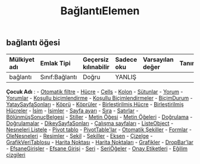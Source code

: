 ﻿---
title: BağlantıElemen
second_title: Aspose.Cells Cloud Documen
type: docs
url: /tr/specification/model/linkelement/
description: "Aspose.Cells Bulut modeli spesifikasyonu: LinkElement. Açma, oluşturma, düzenleme, bölme, birleştirme, karşılaştırma ve dönüştürme gibi özelliklerle Excel ve diğer elektronik tablo belgelerini zahmetsizce yönetin"
weight: 50
---
## **bağlantı öğesi**

 

| Mülkiyet adı| Emlak Tipi| Geçersiz kılınabilir| Sadece oku| Varsayılan değer| Tanım|
|:- |:- |:- |:- |:- |:- |
| bağlantı| Sınıf:Bağlantı| Doğru| YANLIŞ|||

**Çocuk Adı** : 
	-  [Otomatik filtre](autofilter) 
	-  [Hücre](cell) 
	-  [Cells](cells) 
	-  [Kolon](column) 
	-  [Sütunlar](columns) 
	-  [Yorum](comment) 
	-  [Yorumlar](comments) 
	-  [Koşullu biçimlendirme](conditionalformatting) 
	-  [Koşullu Biçimlendirmeler](conditionalformattings) 
	-  [BiçimDurum](formatcondition) 
	-  [YataySayfaSonları](horizontalpagebreaks) 
	-  [Köprü](hyperlink) 
	-  [Köprüler](hyperlinks) 
	-  [Birleştirilmiş Hücre](mergedcell) 
	-  [Birleştirilmiş Hücreler](mergedcells) 
	-  [İsim](name) 
	-  [İsimler](names) 
	-  [Sayfa ayarı](pagesetup) 
	-  [Sıra](row) 
	-  [Satırlar](rows) 
	-  [BölünmüşSonuçBelgesi](splitresultdocument) 
	-  [Stiller](styles) 
	-  [Metin Öğesi](textitem) 
	-  [Metin Öğeleri](textitems) 
	-  [Doğrulama](validation) 
	-  [Doğrulamalar](validations) 
	-  [DikeySayfaSonları](verticalpagebreaks) 
	-  [Çalışma sayfaları](worksheets) 
	-  [ListeObject](listobject) 
	-  [Nesneleri Listele](listobjects) 
	-  [Pivot tablo](pivottable) 
	-  [PivotTable'lar](pivottables) 
	-  [Otomatik Şekiller](autoshapes) 
	-  [Formlar](forms) 
	-  [OleNesneleri](oleobjects) 
	-  [Resimler](pictures) 
	-  [Şekil](shape) 
	-  [Şekiller](shapes) 
	-  [Eksen](axis) 
	-  [Çizelge](chart) 
	-  [GrafikVeriTablosu](chartdatatable) 
	-  [Harita Noktası](chartpoint) 
	-  [Harita Noktaları](chartpoints) 
	-  [Grafikler](charts) 
	-  [DropBar'lar](dropbars) 
	-  [EfsaneGirişler](legendentries) 
	-  [Efsane Girişi](legendentry) 
	-  [Seri](series) 
	-  [SeriÖğeler](seriesitems) 
	-  [Onay Etiketleri](ticklabels) 
	-  [Eğilim çizgileri](trendlines) 
